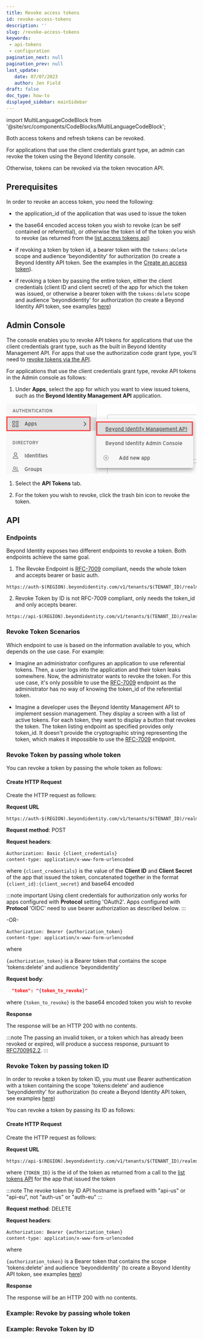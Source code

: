 ```yaml
---
title: Revoke access tokens
id: revoke-access-tokens
description: ''
slug: /revoke-access-tokens
keywords:
 - api-tokens
 - configuration
pagination_next: null
pagination_prev: null
last_update:
   date: 07/07/2023
   author: Jen Field
draft: false
doc_type: how-to
displayed_sidebar: mainSidebar
---
```



import MultiLanguageCodeBlock from '@site/src/components/CodeBlocks/MultiLanguageCodeBlock';

Both access tokens and refresh tokens can be revoked.

For applications that use the client credentials grant type, an admin can revoke the token using the Beyond Identity console.

Otherwise, tokens can be revoked via the token revocation API.

## Prerequisites

In order to revoke an access token, you need the following:

- the application_id of the application that was used to issue the token

- the base64 encoded access token you wish to revoke (can be self contained or referential), or otherwise the token id of the token you wish to revoke (as returned from the [list access tokens api](/docs/list-access-tokens))

- if revoking a token by token id, a bearer token with the `tokens:delete` scope and audience 'beyondidentity' for authorization (to create a Beyond Identity API token. See the examples in the [Create an access token](/docs/create-api-token#example-create-tokens-for-the-beyond-identity-management-api)).

- if revoking a token by passing the entire token, either the client credentials (client ID and client secret) of the app for which the token was issued, or otherwise a bearer token with the `tokens:delete` scope and audience 'beyondidentity' for authorization  (to create a Beyond Identity API token, see examples [here](/docs/create-api-token#example-create-tokens-for-the-beyond-identity-management-api))

## Admin Console

The console enables you to revoke API tokens for applications that use the client credentials grant type, such as the built in Beyond Identity Management API. For apps that use the authorization code grant type, you'll need to [revoke tokens via the API](/docs/revoke-access-tokens#api).

For applications that use the client credentials grant type, revoke API tokens in the Admin console as follows:

1. Under **Apps**, select the app for which you want to view issued tokens, such as the **Beyond Identity Management API** application.

  ![Beyond Identity Management API](../images/apps-beyond-identity-management-api.png)

1. Select the **API Tokens** tab.

2. For the token you wish to revoke, click the trash bin icon to revoke the token.

## API
### Endpoints
Beyond Identity exposes two different endpoints to revoke a token. Both endpoints achieve the same goal.

1. The Revoke Endpoint is [RFC-7009](https://www.rfc-editor.org/rfc/rfc7009) compliant, needs the whole token and accepts bearer or basic auth.

  ```http
  https://auth-$(REGION).beyondidentity.com/v1/tenants/$(TENANT_ID)/realms/$(REALM_ID)/applications/$(MANAGEMENT_APPLICATION_ID)/revoke
  ```

2. Revoke Token by ID is not RFC-7009 compliant, only needs the token_id and only accepts bearer.

  ```http
  https://api-$(REGION).beyondidentity.com/v1/tenants/$(TENANT_ID)/realms/$(REALM_ID)/applications/$(APPLICATION_ID)/tokens/$(TOKEN_ID)
  ```

### Revoke Token Scenarios

Which endpoint to use is based on the information available to you, which depends on the use case. For example:

- Imagine an administrator configures an application to use referential tokens. Then, a user logs into the application and their token leaks somewhere. Now, the administrator wants to revoke the token. For this use case, it's only possible to use the [RFC-7009](https://www.rfc-editor.org/rfc/rfc7009) endpoint as the administrator has no way of knowing the token_id of the referential token.

- Imagine a developer uses the Beyond Identity Management API to implement session management. They display a screen with a list of active tokens. For each token, they want to display a button that revokes the token. The token listing endpoint as specified provides only token_id. It doesn't provide the cryptographic string representing the token, which makes it impossible to use the [RFC-7009](https://www.rfc-editor.org/rfc/rfc7009) endpoint.

### Revoke Token by passing whole token

You can revoke a token by passing the whole token as follows:

#### Create HTTP Request

Create the HTTP request as follows:

**Request URL**

```http
https://auth-$(REGION).beyondidentity.com/v1/tenants/$(TENANT_ID)/realms/$(REALM_ID)/applications/$(APPLICATION_ID)/revoke
```

**Request method**: POST

**Request headers**:

```http
Authorization: Basic {client_credentials}
content-type: application/x-www-form-urlencoded
```

where `{client_credentials}` is the value of the **Client ID** and **Client Secret** of the app that issued the token, concatenated together in the format `{client_id}:{client_secret}` and base64 encoded

:::note important
Using client credentials for authorization only works for apps configured with **Protocol** setting 'OAuth2'. Apps configured with **Protocol** 'OIDC' need to use bearer authorization as described below.
:::

-OR-

```http
Authorization: Bearer {authorization_token}
content-type: application/x-www-form-urlencoded
```

where

`{authorization_token}` is a Bearer token that contains the scope 'tokens:delete' and audience 'beyondidentity'

**Request body**:
```json
  "token": "{token_to_revoke}"
```

where `{token_to_revoke}` is the base64 encoded token you wish to revoke

**Response**

The response will be an HTTP 200 with no contents.

:::note
The passing an invalid token, or a token which has already been revoked or expired, will produce a success response, pursuant to [RFC7009§2.2](https://www.rfc-editor.org/rfc/rfc7009#section-2.2).
:::


### Revoke Token by passing token ID

In order to revoke a token by token ID, you must use Bearer authentication with a token containing the scope 'tokens:delete' and audience 'beyondidentity' for authorization (to create a Beyond Identity API token, see examples [here](/docs/create-api-token#example-create-tokens-for-the-beyond-identity-management-api))

You can revoke a token by passing its ID as follows:

#### Create HTTP Request

Create the HTTP request as follows:

**Request URL**

```http
https://api-$(REGION).beyondidentity.com/v1/tenants/$(TENANT_ID)/realms/$(REALM_ID)/applications/$(APPLICATION_ID)/tokens/$(TOKEN_ID)
```

where `{TOKEN_ID}` is the id of the token as returned from a call to the [list tokens API](/docs/list-access-tokens) for the app that issued the token

:::note
The revoke token by ID API hostname is prefixed with "api-us" or "api-eu", not "auth-us" or "auth-eu"
:::

**Request method**: DELETE

**Request headers**:

```http
Authorization: Bearer {authorization_token}
content-type: application/x-www-form-urlencoded
```

where

`{authorization_token}` is a Bearer token that contains the scope 'tokens:delete' and audience 'beyondidentity' (to create a Beyond Identity API token, see examples [here](/docs/create-api-token#example-create-tokens-for-the-beyond-identity-management-api))

**Response**

The response will be an HTTP 200 with no contents.

### Example: Revoke by passing whole token

<MultiLanguageCodeBlock
curl='curl "https://auth-$(REGION).beyondidentity.com/v1/tenants/$(TENANT_ID)/realms/$(REALM_ID)/applications/$(MANAGEMENT_APPLICATION_ID)/revoke" \
-X POST \
-H "Authorization: Bearer $(MANAGEMENT_API_TOKEN)" \
-H "Content-Type: application/json" \
-d "token=$(TOKEN_TO_REVOKE)"'
title="/revoke"
/>

### Example: Revoke Token by ID

<MultiLanguageCodeBlock
curl='curl "https://api-$(REGION).beyondidentity.com/v1/tenants/$(TENANT_ID)/realms/$(REALM_ID)/applications/$(APPLICATION_ID)/tokens/$(TOKEN_ID)" \
-X DELETE \
-H "Authorization: Bearer $(MANAGEMENT_API_TOKEN)" \
-H "Content-Type: application/json"'
title="DELETE /tokens/$(TOKEN_ID)"
/>
